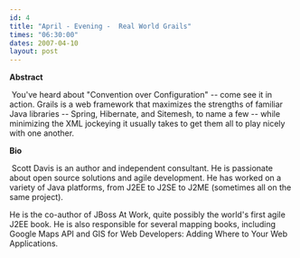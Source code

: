 ```yaml
---
id: 4
title: "April - Evening -  Real World Grails"
times: "06:30:00"
dates: 2007-04-10
layout: post
---
```

 **Abstract**

&nbsp;You've heard about "Convention over Configuration" -- come see it in action. Grails is a web framework that maximizes the strengths of familiar Java libraries -- Spring, Hibernate, and Sitemesh, to name a few -- while minimizing the XML jockeying it usually takes to get them all to play nicely with one another.

**Bio**

&nbsp;Scott Davis is an author and independent consultant. He is passionate about open source solutions and agile development. He has worked on a variety of Java platforms, from J2EE to J2SE to J2ME (sometimes all on the same project).  
  
 He is the co-author of JBoss At Work, quite possibly the world's first agile J2EE book. He is also responsible for several mapping books, including Google Maps API and GIS for Web Developers: Adding Where to Your Web Applications.

